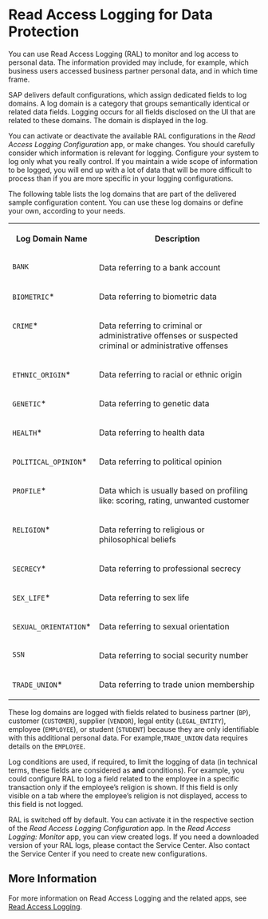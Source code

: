 <!-- loio828ef7239d4a494e8b67bc044186bdbc -->

# Read Access Logging for Data Protection

You can use Read Access Logging \(RAL\) to monitor and log access to personal data. The information provided may include, for example, which business users accessed business partner personal data, and in which time frame.

SAP delivers default configurations, which assign dedicated fields to log domains. A log domain is a category that groups semantically identical or related data fields. Logging occurs for all fields disclosed on the UI that are related to these domains. The domain is displayed in the log.

You can activate or deactivate the available RAL configurations in the *Read Access Logging Configuration* app, or make changes. You should carefully consider which information is relevant for logging. Configure your system to log only what you really control. If you maintain a wide scope of information to be logged, you will end up with a lot of data that will be more difficult to process than if you are more specific in your logging configurations.

The following table lists the log domains that are part of the delivered sample configuration content. You can use these log domains or define your own, according to your needs.


<table>
<tr>
<th valign="top">

Log Domain Name



</th>
<th valign="top">

Description



</th>
</tr>
<tr>
<td valign="top">

`BANK` 



</td>
<td valign="top">

Data referring to a bank account



</td>
</tr>
<tr>
<td valign="top">

`BIOMETRIC`\*



</td>
<td valign="top">

Data referring to biometric data



</td>
</tr>
<tr>
<td valign="top">

`CRIME`\*



</td>
<td valign="top">

Data referring to criminal or administrative offenses or suspected criminal or administrative offenses



</td>
</tr>
<tr>
<td valign="top">

`ETHNIC_ORIGIN`\*



</td>
<td valign="top">

Data referring to racial or ethnic origin



</td>
</tr>
<tr>
<td valign="top">

`GENETIC`\*



</td>
<td valign="top">

Data referring to genetic data



</td>
</tr>
<tr>
<td valign="top">

`HEALTH`\*



</td>
<td valign="top">

Data referring to health data



</td>
</tr>
<tr>
<td valign="top">

`POLITICAL_OPINION`\*



</td>
<td valign="top">

Data referring to political opinion



</td>
</tr>
<tr>
<td valign="top">

`PROFILE`\*



</td>
<td valign="top">

Data which is usually based on profiling like: scoring, rating, unwanted customer



</td>
</tr>
<tr>
<td valign="top">

`RELIGION`\*



</td>
<td valign="top">

Data referring to religious or philosophical beliefs



</td>
</tr>
<tr>
<td valign="top">

`SECRECY`\*



</td>
<td valign="top">

Data referring to professional secrecy



</td>
</tr>
<tr>
<td valign="top">

`SEX_LIFE`\*



</td>
<td valign="top">

Data referring to sex life



</td>
</tr>
<tr>
<td valign="top">

`SEXUAL_ORIENTATION`\*



</td>
<td valign="top">

Data referring to sexual orientation



</td>
</tr>
<tr>
<td valign="top">

`SSN` 



</td>
<td valign="top">

Data referring to social security number



</td>
</tr>
<tr>
<td valign="top">

`TRADE_UNION`\*



</td>
<td valign="top">

Data referring to trade union membership



</td>
</tr>
</table>

These log domains are logged with fields related to business partner \(`BP`\), customer \(`CUSTOMER`\), supplier \(`VENDOR`\), legal entity \(`LEGAL_ENTITY`\), employee \(`EMPLOYEE`\), or student \(`STUDENT`\) because they are only identifiable with this additional personal data. For example,`TRADE_UNION` data requires details on the `EMPLOYEE`.

Log conditions are used, if required, to limit the logging of data \(in technical terms, these fields are considered as **and** conditions\). For example, you could configure RAL to log a field related to the employee in a specific transaction only if the employee’s religion is shown. If this field is only visible on a tab where the employee’s religion is not displayed, access to this field is not logged.

RAL is switched off by default. You can activate it in the respective section of the *Read Access Logging Configuration* app. In the *Read Access Logging: Monitor* app, you can view created logs. If you need a downloaded version of your RAL logs, please contact the Service Center. Also contact the Service Center if you need to create new configurations.



<a name="loio828ef7239d4a494e8b67bc044186bdbc__section_czf_1mh_hdb"/>

## More Information

For more information on Read Access Logging and the related apps, see [Read Access Logging](read-access-logging-5688c3a.md).

